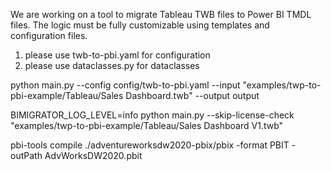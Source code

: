 We are working on a tool to migrate Tableau TWB files to Power BI TMDL files.
The logic must be fully customizable using templates and configuration files.

1. please use twb-to-pbi.yaml for configuration
2. please use dataclasses.py for dataclasses


python main.py --config config/twb-to-pbi.yaml --input "examples/twp-to-pbi-example/Tableau/Sales Dashboard.twb" --output output

BIMIGRATOR_LOG_LEVEL=info python main.py --skip-license-check "examples/twp-to-pbi-example/Tableau/Sales Dashboard V1.twb"


pbi-tools compile ./adventureworksdw2020-pbix/pbix -format PBIT -outPath AdvWorksDW2020.pbit